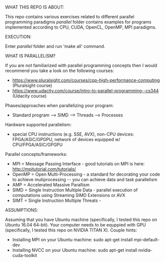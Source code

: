 WHAT THIS REPO IS ABOUT:

This repo contains various exercises related to different parallel programming paradigms
_parallel_ folder contains examples for programs implemented according to CPU, CUDA, OpenCL, OpenMP, MPI paradigms.

EXECUTION:

Enter _parallel_ folder and run 'make all' command.

WHAT IS PARALLELISM?

If you are not familiarized with parallel programming concepts then I would recommend you take a look on the following courses:
- https://www.pluralsight.com/courses/cpp-high-performance-computing (Pluralsight course)
- https://www.udacity.com/course/intro-to-parallel-programming--cs344 (Udacity course)

Phases/approaches when parallelizing your program:
- Standard program --> SIMD --> Threads --> Processes

Hardware supported parallelism:
- special CPU instructions (e.g. SSE, AVX), non-CPU devices: FPGA/ASIC/GPGPU, network of devices equipped w/ CPU/FPGA/ASIC/GPGPU

Parallel concepts/frameworks:
- MPI = Message Passing Interface - good tutorials on MPI is here: http://mpitutorial.com/tutorials/
- OpenMP = Open Multi-Processing - a standard for decorating your code to achieve mutiprocessing
-- you can achieve data and task parallelism
- AMP = Accelerated Massive Parallism
- SIMD = Single Instruction Multiple Data - parallel execution of computations using Streaming SIMD Extensions or AVX
- SIMT = Single Instruction Multiple Threats - 

ASSUMPTIONS:

Assuming that you have Ubuntu machine (specifically, I tested this repo on Ubuntu 16.04 64-bit).
Your computer needs to be equppied with GPU (specifically, I tested this repo on NVIDIA TITAN X).
Couple hints:
- Installing MPI on your Ubuntu machine: sudo apt-get install mpi-default-dev
- Installing NVCC on your Ubuntu machine: sudo apt-get install nvidia-cuda-toolkit



